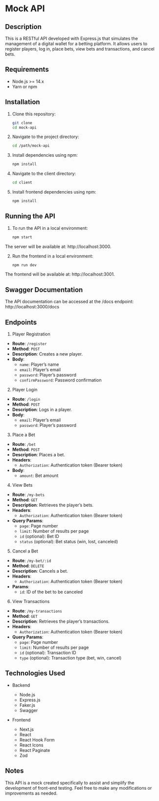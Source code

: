 # Mock API

## Description

This is a RESTful API developed with Express.js that simulates the management of a digital wallet for a betting platform. It allows users to register players, log in, place bets, view bets and transactions, and cancel bets.

## Requirements

- Node.js >= 14.x
- Yarn or npm

## Installation

1. Clone this repository:

   ```bash
   git clone
   cd mock-api
   ```

2. Navigate to the project directory:

   ```bash
   cd /path/mock-api
   ```

3. Install dependencies using npm:

   ```bash
   npm install
   ```

4. Navigate to the client directory:

   ```bash
   cd client
   ```

5. Install frontend dependencies using npm:

   ```bash
   npm install
   ```

## Running the API

1. To run the API in a local environment:

   ```bash
   npm start
   ```

The server will be available at: http://localhost:3000.

2. Run the frontend in a local environment:

   ```bash
   npm run dev
   ```

The frontend will be available at: http://localhost:3001.

## Swagger Documentation

The API documentation can be accessed at the /docs endpoint:
http://localhost:3000/docs

## Endpoints

1. Player Registration

- **Route**: `/register`
- **Method**: `POST`
- **Description**: Creates a new player.
- **Body**:
  - `name`: Player’s name
  - `email`: Player’s email
  - `password`: Player’s password
  - `confirmPassword`: Password confirmation

2. Player Login

- **Route**: `/login`
- **Method**: `POST`
- **Description**: Logs in a player.
- **Body**:
  - `email`: Player’s email
  - `password`: Player’s password

3. Place a Bet

- **Route**: `/bet`
- **Method**: `POST`
- **Description**: Places a bet.
- **Headers**:
  - `Authorization`: Authentication token (Bearer token)
- **Body**:
  - `amount`: Bet amount

4. View Bets

- **Route**: `/my-bets`
- **Method**: `GET`
- **Description**: Retrieves the player’s bets.
- **Headers**:
  - `Authorization`: Authentication token (Bearer token)
- **Query Params**:
  - `page`: Page number
  - `limit`: Number of results per page
  - `id` (optional): Bet ID
  - `status` (optional): Bet status (win, lost, canceled)

5. Cancel a Bet

- **Route**: `/my-bet/:id`
- **Method**: `DELETE`
- **Description**: Cancels a bet.
- **Headers**:
  - `Authorization`: Authentication token (Bearer token)
- **Params**:
  - `id`: ID of the bet to be canceled

6. View Transactions

- **Route**: `/my-transactions`
- **Method**: `GET`
- **Description**: Retrieves the player’s transactions.
- **Headers**:
  - `Authorization`: Authentication token (Bearer token)
- **Query Params**:
  - `page`: Page number
  - `limit`: Number of results per page
  - `id` (optional): Transaction ID
  - `type` (optional): Transaction type (bet, win, cancel)

## Technologies Used

- Backend

  - Node.js
  - Express.js
  - Faker.js
  - Swagger

- Frontend
  - Next.js
  - React
  - React Hook Form
  - React Icons
  - React Paginate
  - Zod

## Notes

This API is a mock created specifically to assist and simplify the development of front-end testing. Feel free to make any modifications or improvements as needed.
